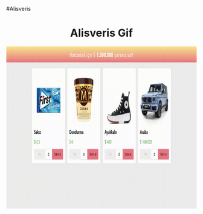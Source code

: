 #Alisveris
<h1 align="center">Alisveris Gif</h1>
<p><img align="center" src="https://github.com/melihasonbahar/alisveris/blob/main/screen-capture%20(1)%20(1).gif" width="800" height="430" /></p>
